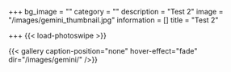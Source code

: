 +++
bg_image = ""
category = ""
description = "Test 2"
image = "/images/gemini_thumbnail.jpg"
information = []
title = "Test 2"

+++
{{< load-photoswipe >}}

{{< gallery caption-position="none" hover-effect="fade" dir="/images/gemini/" />}}
